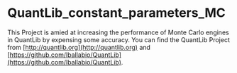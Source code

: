 # QuantLib_constant_parameters_MC

This Project is amied at increasing the performance of Monte Carlo engines in QuantLib by expensing some accuracy. 
You can find the QuantLib Project from [http://quantlib.org](http://quantlib.org) and [https://github.com/lballabio/QuantLib](https://github.com/lballabio/QuantLib).
